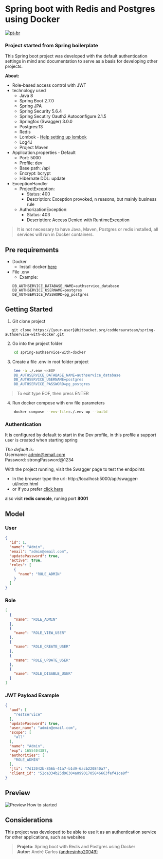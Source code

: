 # Spring boot with Redis and Postgres using Docker

[![pt-br](https://img.shields.io/badge/lang-pt--br-green.svg)](https://github.com/andresinho20049/spring-authservice-with-docker/blob/master/README.pt-br.md)

### Project started from Spring boilerplate
This Spring boot project was developed with the default authentication settings in mind and 
documentation to serve as a basis for developing other projects.


**About:**

 - Role-based access control with JWT
 - technology used
    - Java 8
    - Spring Boot 2.7.0
    - Spring JPA
    - Spring Security 5.6.4     
    - Spring Secutiry Oauth2 Autoconfigure 2.1.5
    - Springfox (Swagger) 3.0.0
    - Postgres:13
    - Redis
    - Lombok - [Help setting up lombok](https://projectlombok.org/setup/eclipse)
    - Log4J
    - Project Maven
- Application.properties - Default
    - Port: 5000
    - Profile: dev
    - Base path: /api
    - Encrypt: bcrypt
    - Hibernate DDL: update
- ExceptionHandler
    - ProjectException:
        - Status: 400
        - Description: Exception provoked, n reasons, but mainly business rule
    - AuthorizationException:
        - Status: 403
        - Description: Access Denied with RuntimeException
        
> It is not necessary to have Java, Maven, Postgres or redis installed, all services will run in Docker containers.

## Pre requirements
 - Docker
    - Install docker [here](https://docs.docker.com/engine/install/)
 - File .env
    - Example:
    ```properties
    DB_AUTHSERVICE_DATABASE_NAME=authservice_database
    DB_AUTHSERVICE_USERNAME=postgres
    DB_AUTHSERVICE_PASSWORD=pg_postgres
    ```

## Getting Started
1. Git clone project
 ```git
    git clone https://{your-user}@bitbucket.org/codderaurateam/spring-authservice-with-docker.git
 ```
 
2. Go into the project folder
```sh
	cd spring-authservice-with-docker
```
 
3. Create a file .env in root folder project
```sh
	tee -a ./.env <<EOF
    DB_AUTHSERVICE_DATABASE_NAME=authservice_database
    DB_AUTHSERVICE_USERNAME=postgres
    DB_AUTHSERVICE_PASSWORD=pg_postgres
```
> To exit type EOF, then press ENTER

4. Run docker compose with env file parameters
```sh
    docker compose --env-file=./.env up --build
```

### Authentication
It is configured by default to start in the Dev profile, 
in this profile a support user is created when starting spring

_The default is_:     
Username: admin@email.com   
Password: strongPassword@1234

With the project running, visit the Swagger page to test the endpoints
  - In the browser type the url: http://localhost:5000/api/swagger-ui/index.html
  - or If you prefer [click here](http://localhost:5000/api/swagger-ui/index.html)

also visit **redis console**, runing port **8001**

## Model
### User
```json
{
  "id": 1,
  "name": "Admin",
  "email": "admin@email.com",
  "updatePassword": true,
  "active": true,
  "roles": [
    {
      "name": "ROLE_ADMIN"
    }
  ]
}
```

### Role
```json
[
  {
    "name": "ROLE_ADMIN"
  },
  {
    "name": "ROLE_VIEW_USER"
  },
  {
    "name": "ROLE_CREATE_USER"
  },
  {
    "name": "ROLE_UPDATE_USER"
  },
  {
    "name": "ROLE_DISABLE_USER"
  }
]
```

### JWT Payload Example
```json
{
  "aud": [
    "restservice"
  ],
  "updatePassword": true,
  "user_name": "admin@email.com",
  "scope": [
    "all"
  ],
  "name": "Admin",
  "exp": 1655404387,
  "authorities": [
    "ROLE_ADMIN"
  ],
  "jti": "7d12042b-856b-41a7-b1d9-6acb220840a7",
  "client_id": "52da334b25d96304a09901705846663fef41ce8f"
}
```

## Preview
![Preview](https://github.com/andresinho20049/spring-authservice-with-docker/blob/master/media/preview-started.gif)
How to started

## Considerations
This project was developed to be able to use it as an authentication service for other applications, such as websites


> **Projeto:** Spring boot with Redis and Postgres using Docker      
> **Autor:** André Carlos [(andresinho20049)](https://github.com/andresinho20049)       
